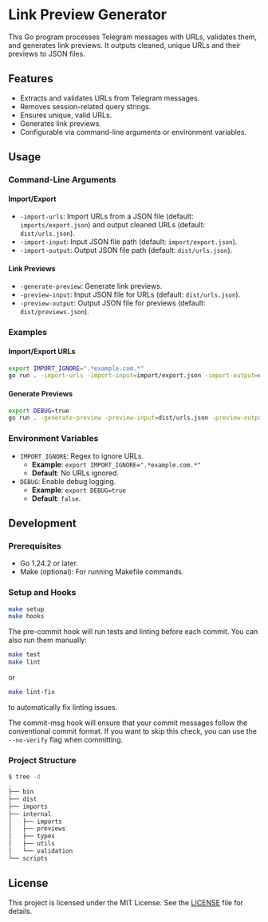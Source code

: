 # Link Preview Generator

This Go program processes Telegram messages with URLs, validates them, and generates link previews. It outputs cleaned, unique URLs and their previews to JSON files.

## Features

- Extracts and validates URLs from Telegram messages.
- Removes session-related query strings.
- Ensures unique, valid URLs.
- Generates link previews.
- Configurable via command-line arguments or environment variables.

## Usage

### Command-Line Arguments

#### Import/Export

- `-import-urls`: Import URLs from a JSON file (default: `imports/export.json`) and output cleaned URLs (default: `dist/urls.json`).
- `-import-input`: Input JSON file path (default: `import/export.json`).
- `-import-output`: Output JSON file path (default: `dist/urls.json`).

#### Link Previews

- `-generate-preview`: Generate link previews.
- `-preview-input`: Input JSON file for URLs (default: `dist/urls.json`).
- `-preview-output`: Output JSON file for previews (default: `dist/previews.json`).

### Examples

#### Import/Export URLs

```bash
export IMPORT_IGNORE=".*example.com.*"
go run . -import-urls -import-input=import/export.json -import-output=dist/urls.json
```

#### Generate Previews

```bash
export DEBUG=true
go run . -generate-preview -preview-input=dist/urls.json -preview-output=dist/previews.json
```

### Environment Variables

- `IMPORT_IGNORE`: Regex to ignore URLs.
  - **Example**: `export IMPORT_IGNORE=".*example.com.*"`
  - **Default**: No URLs ignored.
- `DEBUG`: Enable debug logging.
  - **Example**: `export DEBUG=true`
  - **Default**: `false`.

## Development

### Prerequisites

- Go 1.24.2 or later.
- Make (optional): For running Makefile commands.

### Setup and Hooks

```bash
make setup
make hooks
```

The pre-commit hook will run tests and linting before each commit. You can also run them manually:

```bash
make test
make lint
```

or

```bash
make lint-fix
```

to automatically fix linting issues.

The commit-msg hook will ensure that your commit messages follow the conventional commit format. If you want to skip this check, you can use the `--no-verify` flag when committing.

### Project Structure

```bash
$ tree -d
.
├── bin
├── dist
├── imports
├── internal
│   ├── imports
│   ├── previews
│   ├── types
│   ├── utils
│   └── validation
└── scripts
```

## License

This project is licensed under the MIT License. See the [LICENSE](LICENSE) file for details.
